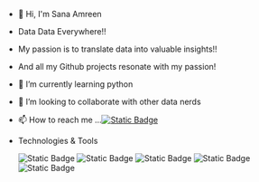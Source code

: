 -  👋 Hi, I'm Sana Amreen
- Data Data Everywhere!!
- My passion is to translate data into valuable insights!!
- And all my Github projects resonate with my passion!
- 🌱 I’m currently learning python
- 💞️ I’m looking to collaborate with other data nerds
- 📫 How to reach me ...[![Static Badge](https://img.shields.io/badge/Linkedin-blue?style=plastic&logo=linkedin)](https://www.linkedin.com/in/sana-amreen-9a17b8262/)

- Technologies & Tools

   ![Static Badge](https://img.shields.io/badge/PowerBI-yellow?style=plastic&logo=powerbi)  ![Static Badge](https://img.shields.io/badge/QlikSense-green?style=plastic&logo=qliksense)
   ![Static Badge](https://img.shields.io/badge/Jira-purple?style=plastic&logo=jira)  ![Static Badge](https://img.shields.io/badge/MySQL-blue?style=plastic)
   ![Static Badge](https://img.shields.io/badge/Excel-green?style=plastic)

<!---
sanamreen010/sanamreen010 is a ✨ special ✨ repository because its `README.md` (this file) appears on your GitHub profile.
You can click the Preview link to take a look at your changes.
--->
